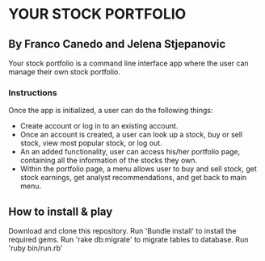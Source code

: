 # YOUR STOCK PORTFOLIO
## By Franco Canedo and Jelena Stjepanovic

  Your stock portfolio is a command line interface app where the user can manage their own stock portfolio.

  ### Instructions
  Once the app is initialized, a user can do the following things:
  - Create account or log in to an existing account.
  - Once an account is created, a user can look up a stock, buy or sell stock, view most popular stock, or log out. 
  - An an added functionality, user can access his/her portfolio page, containing all the information of the stocks they own. 
  - Within the portfolio page, a menu allows user to buy and sell stock, get stock earnings, get analyst recommendations, and get back to main menu. 

  ## How to install & play
Download and clone this repository.
Run 'Bundle install' to install the required gems.
Run 'rake db:migrate' to migrate tables to database. 
Run 'ruby  bin/run.rb'









